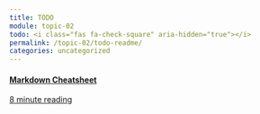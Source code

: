 ```yaml
---
title: TODO
module: topic-02
todo: <i class="fas fa-check-square" aria-hidden="true"></i>
permalink: /topic-02/todo-readme/
categories: uncategorized
---
```


<div class="row text-center">
  <div class="col-lg-4">
    <div class="bs-component">
      <div class="list-group">
        <a href="https://github.com/adam-p/markdown-here/wiki/Markdown-Cheatsheet" target="_blank" class="list-group-item">
          <i class="icon-hw fab fa-markdown"></i>
          <h4 class="list-group-item-heading">Markdown Cheatsheet</h4>
          <div class="divider-hw"></div>
          <p class="list-group-item-text"><i class="far fa-clock" aria-hidden="true"></i> 8 minute reading</p>
        </a>
      </div>
    </div>
  </div>
</div>
